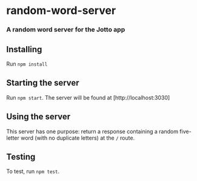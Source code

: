 # random-word-server

### A random word server for the Jotto app

## Installing

Run `npm install`

## Starting the server

Run `npm start`. The server will be found at [http://localhost:3030]

## Using the server

This server has one purpose: return a response containing a random five-letter word (with no duplicate letters) at the `/` route.

## Testing

To test, run `npm test`.
